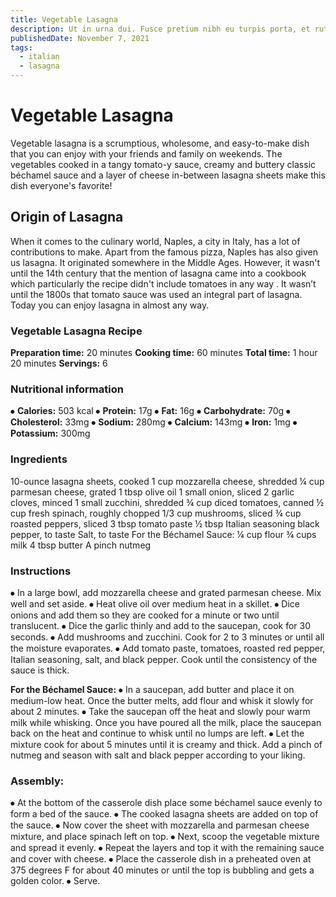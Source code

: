 ```yaml
---
title: Vegetable Lasagna
description: Ut in urna dui. Fusce pretium nibh eu turpis porta, et rutrum libero suscipit. Morbi viverra est erat, vel posuere.
publishedDate: November 7, 2021
tags:
  - italian
  - lasagna
---
```


# Vegetable Lasagna

Vegetable lasagna is a scrumptious, wholesome, and easy-to-make dish that you can enjoy with your friends and family on weekends. The vegetables cooked in a tangy tomato-y sauce, creamy and buttery classic béchamel sauce and a layer of cheese in-between lasagna sheets make this dish everyone's favorite!

## Origin of Lasagna

When it comes to the culinary world, Naples, a city in Italy, has a lot of contributions to make. Apart from the famous pizza, Naples has also given us lasagna. It originated somewhere in the Middle Ages. However, it wasn't until the 14th century that the mention of lasagna came into a cookbook which particularly the recipe didn't include tomatoes in any way . It wasn’t until the 1800s that tomato sauce was used an integral part of lasagna. Today you can enjoy lasagna in almost any way.

### Vegetable Lasagna Recipe

**Preparation time:** 20 minutes
**Cooking time:** 60 minutes
**Total time:** 1 hour 20 minutes
**Servings:** 6

### Nutritional information

⦁ **Calories:** 503 kcal
⦁ **Protein:** 17g
⦁ **Fat:** 16g
⦁ **Carbohydrate:** 70g
⦁ **Cholesterol:** 33mg
⦁ **Sodium:** 280mg
⦁ **Calcium:** 143mg
⦁ **Iron:** 1mg
⦁ **Potassium:** 300mg

### Ingredients

10-ounce lasagna sheets, cooked
1 cup mozzarella cheese, shredded
¼ cup parmesan cheese, grated
1 tbsp olive oil
1 small onion, sliced
2 garlic cloves, minced
1 small zucchini, shredded
¾ cup diced tomatoes, canned
½ cup fresh spinach, roughly chopped
1/3 cup mushrooms, sliced
¾ cup roasted peppers, sliced
3 tbsp tomato paste
½ tbsp Italian seasoning
black pepper, to taste
Salt, to taste
For the Béchamel Sauce:
¼ cup flour
¾ cups milk
4 tbsp butter
A pinch nutmeg

### Instructions

⦁ In a large bowl, add mozzarella cheese and grated parmesan cheese. Mix well and set aside.
⦁ Heat olive oil over medium heat in a skillet.
⦁ Dice onions and add them so they are cooked for a minute or two until translucent.
⦁ Dice the garlic thinly and add to the saucepan, cook for 30 seconds.
⦁ Add mushrooms and zucchini. Cook for 2 to 3 minutes or until all the moisture evaporates.
⦁ Add tomato paste, tomatoes, roasted red pepper, Italian seasoning, salt, and black pepper. Cook until the consistency of the sauce is thick.

**For the Béchamel Sauce:**
⦁ In a saucepan, add butter and place it on medium-low heat. Once the butter melts, add flour and whisk it slowly for about 2 minutes.
⦁ Take the saucepan off the heat and slowly pour warm milk while whisking. Once you have poured all the milk, place the saucepan back on the heat and continue to whisk until no lumps are left.
⦁ Let the mixture cook for about 5 minutes until it is creamy and thick. Add a pinch of nutmeg and season with salt and black pepper according to your liking.

### Assembly:

⦁ At the bottom of the casserole dish place some béchamel sauce evenly to form a bed of the sauce.
⦁ The cooked lasagna sheets are added on top of the sauce.
⦁ Now cover the sheet with mozzarella and parmesan cheese mixture, and place spinach left on top.
⦁ Next, scoop the vegetable mixture and spread it evenly.
⦁ Repeat the layers and top it with the remaining sauce and cover with cheese.
⦁ Place the casserole dish in a preheated oven at 375 degrees F for about 40 minutes or until the top is bubbling and gets a golden color.
⦁ Serve.
